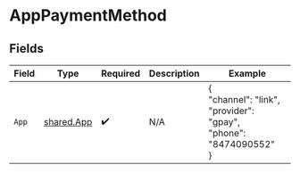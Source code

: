 # AppPaymentMethod


## Fields

| Field                                                            | Type                                                             | Required                                                         | Description                                                      | Example                                                          |
| ---------------------------------------------------------------- | ---------------------------------------------------------------- | ---------------------------------------------------------------- | ---------------------------------------------------------------- | ---------------------------------------------------------------- |
| `App`                                                            | [shared.App](../../../pkg/models/shared/app.md)                  | :heavy_check_mark:                                               | N/A                                                              | {<br/>"channel": "link",<br/>"provider": "gpay",<br/>"phone": "8474090552"<br/>} |